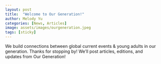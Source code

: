 ```yaml
---
layout: post
title:  "Welcome to Our Generation!"
author: Melody Yu
categories: [News, Articles]
image: assets/images/ourgeneration.jpeg
tags: [sticky]
---
```


  
We build connections between global current events & young adults in our generation. Thanks for stopping by! We’ll post articles, editions, and updates from Our Generation!
